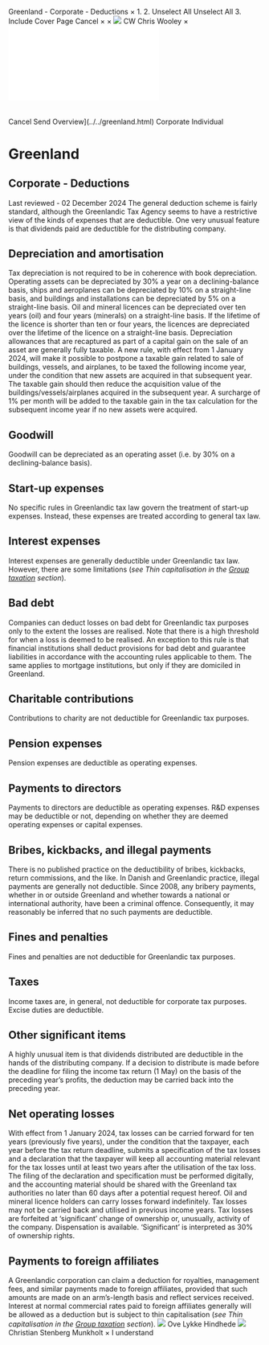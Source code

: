 Greenland - Corporate - Deductions
×
1.
2.
Unselect All
Unselect All
3.
Include Cover Page
Cancel
×
×
![](../../-/media/world-wide-tax-summaries/attachments/global---chris-wooley.ashx%3Frev=ac5e5f3223b34096b1afc2a6009c7320&revision=ac5e5f32-23b3-4096-b1af-c2a6009c7320&hash=859B7ADC84DC2CBEC9760E9E6EE7DE6D0A8BFCDF)
CW
Chris Wooley
×
![](deductions.html)
######
Cancel
Send
Overview](../../greenland.html)
Corporate
Individual
# Greenland
## Corporate - Deductions
Last reviewed - 02 December 2024
The general deduction scheme is fairly standard, although the Greenlandic Tax Agency seems to have a restrictive view of the kinds of expenses that are deductible. One very unusual feature is that dividends paid are deductible for the distributing company.
## Depreciation and amortisation
Tax depreciation is not required to be in coherence with book depreciation.
Operating assets can be depreciated by 30% a year on a declining-balance basis, ships and aeroplanes can be depreciated by 10% on a straight-line basis, and buildings and installations can be depreciated by 5% on a straight-line basis. Oil and mineral licences can be depreciated over ten years (oil) and four years (minerals) on a straight-line basis. If the lifetime of the licence is shorter than ten or four years, the licences are depreciated over the lifetime of the licence on a straight-line basis.
Depreciation allowances that are recaptured as part of a capital gain on the sale of an asset are generally fully taxable.
A new rule, with effect from 1 January 2024, will make it possible to postpone a taxable gain related to sale of buildings, vessels, and airplanes, to be taxed the following income year, under the condition that new assets are acquired in that subsequent year. The taxable gain should then reduce the acquisition value of the buildings/vessels/airplanes acquired in the subsequent year. A surcharge of 1% per month will be added to the taxable gain in the tax calculation for the subsequent income year if no new assets were acquired.
## Goodwill
Goodwill can be depreciated as an operating asset (i.e. by 30% on a declining-balance basis).
## Start-up expenses
No specific rules in Greenlandic tax law govern the treatment of start-up expenses. Instead, these expenses are treated according to general tax law.
## Interest expenses
Interest expenses are generally deductible under Greenlandic tax law. However, there are some limitations (*see Thin capitalisation in the [Group taxation](group-taxation.html) section*).
## Bad debt
Companies can deduct losses on bad debt for Greenlandic tax purposes only to the extent the losses are realised. Note that there is a high threshold for when a loss is deemed to be realised.
An exception to this rule is that financial institutions shall deduct provisions for bad debt and guarantee liabilities in accordance with the accounting rules applicable to them. The same applies to mortgage institutions, but only if they are domiciled in Greenland.
## Charitable contributions
Contributions to charity are not deductible for Greenlandic tax purposes.
## Pension expenses
Pension expenses are deductible as operating expenses.
## Payments to directors
Payments to directors are deductible as operating expenses.
R&D expenses may be deductible or not, depending on whether they are deemed operating expenses or capital expenses.
## Bribes, kickbacks, and illegal payments
There is no published practice on the deductibility of bribes, kickbacks, return commissions, and the like. In Danish and Greenlandic practice, illegal payments are generally not deductible. Since 2008, any bribery payments, whether in or outside Greenland and whether towards a national or international authority, have been a criminal offence. Consequently, it may reasonably be inferred that no such payments are deductible.
## Fines and penalties
Fines and penalties are not deductible for Greenlandic tax purposes.
## Taxes
Income taxes are, in general, not deductible for corporate tax purposes. Excise duties are deductible.
## Other significant items
A highly unusual item is that dividends distributed are deductible in the hands of the distributing company. If a decision to distribute is made before the deadline for filing the income tax return (1 May) on the basis of the preceding year’s profits, the deduction may be carried back into the preceding year.
## Net operating losses
With effect from 1 January 2024, tax losses can be carried forward for ten years (previously five years), under the condition that the taxpayer, each year before the tax return deadline, submits a specification of the tax losses and a declaration that the taxpayer will keep all accounting material relevant for the tax losses until at least two years after the utilisation of the tax loss. The filing of the declaration and specification must be performed digitally, and the accounting material should be shared with the Greenland tax authorities no later than 60 days after a potential request hereof.
Oil and mineral licence holders can carry losses forward indefinitely.
Tax losses may not be carried back and utilised in previous income years.
Tax losses are forfeited at ‘significant’ change of ownership or, unusually, activity of the company. Dispensation is available. ‘Significant’ is interpreted as 30% of ownership rights.
## Payments to foreign affiliates
A Greenlandic corporation can claim a deduction for royalties, management fees, and similar payments made to foreign affiliates, provided that such amounts are made on an arm’s-length basis and reflect services received. Interest at normal commercial rates paid to foreign affiliates generally will be allowed as a deduction but is subject to thin capitalisation (*see Thin capitalisation in the [Group taxation](group-taxation.html) section*).
![](../../-/media/world-wide-tax-summaries/attachments/greenland---ove-lykke-hindhede.ashx%3Frev=5d08e1b5042d4cd6a90abe3cb6fc85cf&revision=5d08e1b5-042d-4cd6-a90a-be3cb6fc85cf&hash=8581AAAF567A638844F53D950B6294941596868B)
Ove Lykke Hindhede
![](../../-/media/world-wide-tax-summaries/greenlandchristian-stenberg-munkholtuden-titelpng20241008082749917.ashx%3Frev=ea0748906f414229ad8bc4fb7b66453e&revision=ea074890-6f41-4229-ad8b-c4fb7b66453e&hash=BBA8481A0D9BA83314EFC9BEFC797718B00715D3)
Christian Stenberg Munkholt
×
I understand